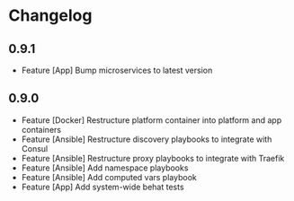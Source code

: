 # Changelog

## 0.9.1

- Feature [App] Bump microservices to latest version

## 0.9.0

- Feature [Docker] Restructure platform container into platform and app containers
- Feature [Ansible] Restructure discovery playbooks to integrate with Consul
- Feature [Ansible] Restructure proxy playbooks to integrate with Traefik
- Feature [Ansible] Add namespace playbooks
- Feature [Ansible] Add computed vars playbook
- Feature [App] Add system-wide behat tests
